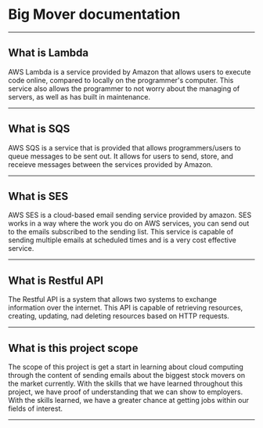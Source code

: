# Big Mover documentation

-----------------------------------------------------------------------------------------------------------------------------

## What is Lambda 

AWS Lambda is a service provided by Amazon that allows users to execute code online, compared to locally on the programmer's computer. This service also allows the programmer to not worry about the managing of servers, as well as has built in maintenance.

-----------------------------------------------------------------------------------------------------------------------------

## What is SQS

AWS SQS is a service that is provided that allows programmers/users to queue messages to be sent out. It allows for users to send, store, and receieve messages between the services provided by Amazon.

-----------------------------------------------------------------------------------------------------------------------------

## What is SES

AWS SES is a cloud-based email sending service provided by amazon. SES works in a way where the work you do on AWS services, you can send out to the emails subscribed to the sending list. This service is capable of sending multiple emails at scheduled times and is a very cost effective service.

-----------------------------------------------------------------------------------------------------------------------------

## What is Restful API

The Restful API is a system that allows two systems to exchange information over the internet. This API is capable of retrieving resources, creating, updating, nad deleting resources based on HTTP requests.

-----------------------------------------------------------------------------------------------------------------------------

## What is this project scope

The scope of this project is get a start in learning about cloud computing through the content of sending emails about the biggest stock movers on the market currently. With the skills that we have learned throughout this project, we have proof of understanding that we can show to employers. With the skills learned, we have a greater chance at getting jobs within our fields of interest.

-----------------------------------------------------------------------------------------------------------------------------
